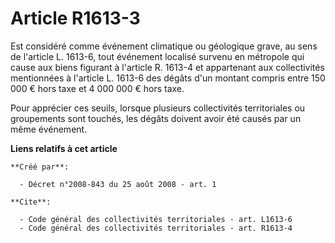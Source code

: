 # Article R1613-3

Est considéré comme événement climatique ou géologique grave, au sens de l'article L. 1613-6, tout événement localisé survenu
en métropole qui cause aux biens figurant à l'article R. 1613-4 et appartenant aux collectivités mentionnées à l'article L.
1613-6 des dégâts d'un montant compris entre 150 000 € hors taxe et 4 000 000 € hors taxe. 

Pour apprécier ces seuils, lorsque plusieurs collectivités territoriales ou groupements sont touchés, les dégâts doivent
avoir été causés par un même événement.

**Liens relatifs à cet article**

	**Créé par**:

	  - Décret n°2008-843 du 25 août 2008 - art. 1

	**Cite**:

	  - Code général des collectivités territoriales - art. L1613-6
	  - Code général des collectivités territoriales - art. R1613-4
